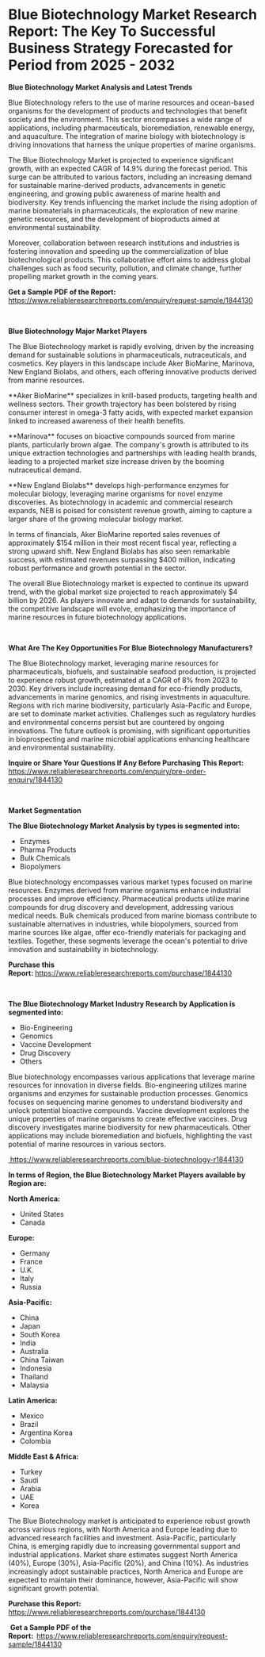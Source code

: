 <p><h1>Blue Biotechnology Market Research Report: The Key To Successful Business Strategy Forecasted for Period from 2025 - 2032</h1></p><p><strong>Blue Biotechnology Market Analysis and Latest Trends</strong></p>
<p><p>Blue Biotechnology refers to the use of marine resources and ocean-based organisms for the development of products and technologies that benefit society and the environment. This sector encompasses a wide range of applications, including pharmaceuticals, bioremediation, renewable energy, and aquaculture. The integration of marine biology with biotechnology is driving innovations that harness the unique properties of marine organisms.</p><p>The Blue Biotechnology Market is projected to experience significant growth, with an expected CAGR of 14.9% during the forecast period. This surge can be attributed to various factors, including an increasing demand for sustainable marine-derived products, advancements in genetic engineering, and growing public awareness of marine health and biodiversity. Key trends influencing the market include the rising adoption of marine biomaterials in pharmaceuticals, the exploration of new marine genetic resources, and the development of bioproducts aimed at environmental sustainability.</p><p>Moreover, collaboration between research institutions and industries is fostering innovation and speeding up the commercialization of blue biotechnological products. This collaborative effort aims to address global challenges such as food security, pollution, and climate change, further propelling market growth in the coming years.</p></p>
<p><strong>Get a Sample PDF of the Report:&nbsp;</strong> <a href="https://www.reliableresearchreports.com/enquiry/request-sample/1844130?utm_campaign=2253&utm_medium=2&utm_source=Github&utm_content=ia&utm_term=13042025&utm_id=blue-biotechnology">https://www.reliableresearchreports.com/enquiry/request-sample/1844130</a></p>
<p>&nbsp;</p>
<p><strong>Blue Biotechnology Major Market Players</strong></p>
<p><p>The Blue Biotechnology market is rapidly evolving, driven by the increasing demand for sustainable solutions in pharmaceuticals, nutraceuticals, and cosmetics. Key players in this landscape include Aker BioMarine, Marinova, New England Biolabs, and others, each offering innovative products derived from marine resources.</p><p>**Aker BioMarine** specializes in krill-based products, targeting health and wellness sectors. Their growth trajectory has been bolstered by rising consumer interest in omega-3 fatty acids, with expected market expansion linked to increased awareness of their health benefits. </p><p>**Marinova** focuses on bioactive compounds sourced from marine plants, particularly brown algae. The company's growth is attributed to its unique extraction technologies and partnerships with leading health brands, leading to a projected market size increase driven by the booming nutraceutical demand.</p><p>**New England Biolabs** develops high-performance enzymes for molecular biology, leveraging marine organisms for novel enzyme discoveries. As biotechnology in academic and commercial research expands, NEB is poised for consistent revenue growth, aiming to capture a larger share of the growing molecular biology market.</p><p>In terms of financials, Aker BioMarine reported sales revenues of approximately $154 million in their most recent fiscal year, reflecting a strong upward shift. New England Biolabs has also seen remarkable success, with estimated revenues surpassing $400 million, indicating robust performance and growth potential in the sector.</p><p>The overall Blue Biotechnology market is expected to continue its upward trend, with the global market size projected to reach approximately $4 billion by 2026. As players innovate and adapt to demands for sustainability, the competitive landscape will evolve, emphasizing the importance of marine resources in future biotechnology applications.</p></p>
<p>&nbsp;</p>
<p><strong>What Are The Key Opportunities For Blue Biotechnology Manufacturers?</strong></p>
<p><p>The Blue Biotechnology market, leveraging marine resources for pharmaceuticals, biofuels, and sustainable seafood production, is projected to experience robust growth, estimated at a CAGR of 8% from 2023 to 2030. Key drivers include increasing demand for eco-friendly products, advancements in marine genomics, and rising investments in aquaculture. Regions with rich marine biodiversity, particularly Asia-Pacific and Europe, are set to dominate market activities. Challenges such as regulatory hurdles and environmental concerns persist but are countered by ongoing innovations. The future outlook is promising, with significant opportunities in bioprospecting and marine microbial applications enhancing healthcare and environmental sustainability.</p></p>
<p><strong>Inquire or Share Your Questions If Any Before Purchasing This Report:</strong> <a href="https://www.reliableresearchreports.com/enquiry/pre-order-enquiry/1844130?utm_campaign=2253&utm_medium=2&utm_source=Github&utm_content=ia&utm_term=13042025&utm_id=blue-biotechnology">https://www.reliableresearchreports.com/enquiry/pre-order-enquiry/1844130</a></p>
<p>&nbsp;</p>
<p><strong>Market Segmentation</strong></p>
<p><strong>The Blue Biotechnology Market Analysis by types is segmented into:</strong></p>
<p><ul><li>Enzymes</li><li>Pharma Products</li><li>Bulk Chemicals</li><li>Biopolymers</li></ul></p>
<p><p>Blue biotechnology encompasses various market types focused on marine resources. Enzymes derived from marine organisms enhance industrial processes and improve efficiency. Pharmaceutical products utilize marine compounds for drug discovery and development, addressing various medical needs. Bulk chemicals produced from marine biomass contribute to sustainable alternatives in industries, while biopolymers, sourced from marine sources like algae, offer eco-friendly materials for packaging and textiles. Together, these segments leverage the ocean's potential to drive innovation and sustainability in biotechnology.</p></p>
<p><strong>Purchase this Report:&nbsp;</strong><a href="https://www.reliableresearchreports.com/purchase/1844130?utm_campaign=2253&utm_medium=2&utm_source=Github&utm_content=ia&utm_term=13042025&utm_id=blue-biotechnology">https://www.reliableresearchreports.com/purchase/1844130</a></p>
<p>&nbsp;</p>
<p><strong>The Blue Biotechnology Market Industry Research by Application is segmented into:</strong></p>
<p><ul><li>Bio-Engineering</li><li>Genomics</li><li>Vaccine Development</li><li>Drug Discovery</li><li>Others</li></ul></p>
<p><p>Blue biotechnology encompasses various applications that leverage marine resources for innovation in diverse fields. Bio-engineering utilizes marine organisms and enzymes for sustainable production processes. Genomics focuses on sequencing marine genomes to understand biodiversity and unlock potential bioactive compounds. Vaccine development explores the unique properties of marine organisms to create effective vaccines. Drug discovery investigates marine biodiversity for new pharmaceuticals. Other applications may include bioremediation and biofuels, highlighting the vast potential of marine resources in various sectors.</p></p>
<p><a href="https://www.reliableresearchreports.com/blue-biotechnology-r1844130?utm_campaign=2253&utm_medium=2&utm_source=Github&utm_content=ia&utm_term=13042025&utm_id=blue-biotechnology">&nbsp;https://www.reliableresearchreports.com/blue-biotechnology-r1844130</a></p>
<p><strong>In terms of Region, the Blue Biotechnology Market Players available by Region are:</strong></p>
<p>
    <p> <strong> North America: </strong>
        <ul>
            <li>United States</li>
            <li>Canada</li>
        </ul>
        </p> 
    <p> <strong> Europe: </strong>
        <ul>
            <li>Germany</li>
            <li>France</li>
            <li>U.K.</li>
            <li>Italy</li>
            <li>Russia</li>
        </ul>
        </p> 
    <p> <strong> Asia-Pacific: </strong>
        <ul>
            <li>China</li>
            <li>Japan</li>
            <li>South Korea</li>
            <li>India</li>
            <li>Australia</li>
            <li>China Taiwan</li>
            <li>Indonesia</li>
            <li>Thailand</li>
            <li>Malaysia</li>
        </ul>
        </p> 
    <p> <strong> Latin America: </strong>
        <ul>
            <li>Mexico</li>
            <li>Brazil</li>
            <li>Argentina Korea</li>
            <li>Colombia</li>
        </ul>
        </p> 
    <p> <strong> Middle East & Africa: </strong>
        <ul>
            <li>Turkey</li>
            <li>Saudi</li>
            <li>Arabia</li>
            <li>UAE</li>
            <li>Korea</li>
        </ul>
    </p>
    </p>
<p><p>The Blue Biotechnology market is anticipated to experience robust growth across various regions, with North America and Europe leading due to advanced research facilities and investment. Asia-Pacific, particularly China, is emerging rapidly due to increasing governmental support and industrial applications. Market share estimates suggest North America (40%), Europe (30%), Asia-Pacific (20%), and China (10%). As industries increasingly adopt sustainable practices, North America and Europe are expected to maintain their dominance, however, Asia-Pacific will show significant growth potential.</p></p>
<p><strong>Purchase this Report: </strong><a href="https://www.reliableresearchreports.com/purchase/1844130?utm_campaign=2253&utm_medium=2&utm_source=Github&utm_content=ia&utm_term=13042025&utm_id=blue-biotechnology">https://www.reliableresearchreports.com/purchase/1844130</a></p>
<p>&nbsp;<strong>Get a Sample PDF of the Report:&nbsp;&nbsp;</strong><a href="https://www.reliableresearchreports.com/enquiry/request-sample/1844130?utm_campaign=2253&utm_medium=2&utm_source=Github&utm_content=ia&utm_term=13042025&utm_id=blue-biotechnology">https://www.reliableresearchreports.com/enquiry/request-sample/1844130</a></p>
<p><strong></strong></p>
<p><p></p><p></p><p></p></p>